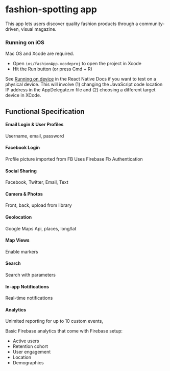 # fashion-spotting app

This app lets users discover quality fashion products through a community-driven, visual magazine.

### Running on iOS

Mac OS and Xcode are required.

- Open `ios/fashionApp.xcodeproj` to open the project in Xcode
- Hit the Run button (or press Cmd + R)

See [Running on device](https://facebook.github.io/react-native/docs/running-on-device-ios.html) in the React Native Docs if you want to test on a physical device. This will involve (1) changing the JavaScript code location IP address in the AppDelegate.m file and (2) choosing a different target device in XCode.

## Functional Specification
						
#### Email Login & User Profiles
Username, email, password
						
#### Facebook Login
Profile picture imported from FB
Uses Firebase Fb Authentication
						
#### Social Sharing
Facebook, Twitter, Email, Text
						
#### Camera & Photos
Front, back, upload from library
						
#### Geolocation
Google Maps Api, places, long/lat
						
#### Map Views
Enable markers
						
#### Search
Search with parameters
					
#### In-app Notifications
Real-time notifications			
	
#### Analytics		
Unimited reporting for up to 10 custom events,

Basic Firebase analytics that come with Firebase setup:
* Active users
* Retention cohort
* User engagement
* Location
* Demographics
